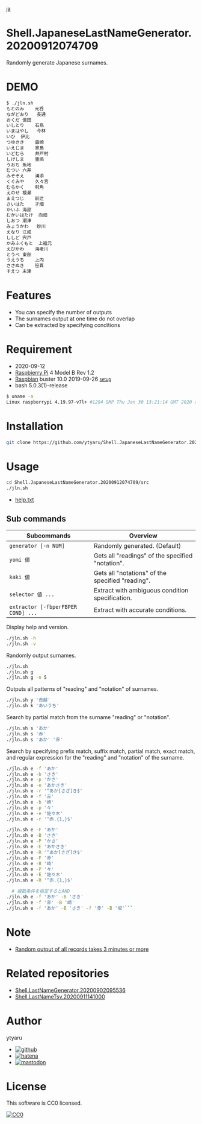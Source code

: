 [ja](./README.ja.md)

# Shell.JapaneseLastNameGenerator.20200912074709

Randomly generate Japanese surnames.

# DEMO

```sh
$ ./jln.sh
もとのみ	元呑
ながどおり	長通
おくだ	億田
いしとり	石鳥
いまはやし	今林
いひ	伊比
つゆさき	露崎
いえじま	家島
いどむら	井戸村
しげしま	重嶋
うおち	魚地
むつい	六井
みぞぞえ	溝添
くぐみや	久々宮
むらかく	村角
えのせ	榎瀬
まえつじ	前辻
さいはた	才畑
かいふ	海部
むかいはたけ	向畑
しおつ	潮津
みょうかわ	妙川
えなり	江成
ししど	宍戸
かみふくもと	上福元
えびかわ	海老川
とうべ	東部
うえうち	上内
ささぬき	笹貫
すえつ	末津
```

# Features

* You can specify the number of outputs
* The surnames output at one time do not overlap
* Can be extracted by specifying conditions

# Requirement

* <time datetime="2020-09-12T07:46:22+0900">2020-09-12</time>
* [Raspbierry Pi](https://ja.wikipedia.org/wiki/Raspberry_Pi) 4 Model B Rev 1.2
* [Raspbian](https://ja.wikipedia.org/wiki/Raspbian) buster 10.0 2019-09-26 <small>[setup](http://ytyaru.hatenablog.com/entry/2019/12/25/222222)</small>
* bash 5.0.3(1)-release

```sh
$ uname -a
Linux raspberrypi 4.19.97-v7l+ #1294 SMP Thu Jan 30 13:21:14 GMT 2020 armv7l GNU/Linux
```

# Installation

```sh
git clone https://github.com/ytyaru/Shell.JapaneseLastNameGenerator.20200912074709
```

# Usage

```sh
cd Shell.JapaneseLastNameGenerator.20200912074709/src
./jln.sh
```

* [help.txt](https://raw.githubusercontent.com/ytyaru/Shell.JapaneseLastNameGenerator.20200912074709/src/doc/help.txt)

## Sub commands

Subcommands|Overview
-----------|--------
`generator [-n NUM]`|Randomly generated. (Default)
`yomi 値`|Gets all "readings" of the specified "notation".
`kaki 値`|Gets all "notations" of the specified "reading".
`selector 値 ...`|Extract with ambiguous condition specification.
`extractor [-fbperFBPER COND] ...`|Extract with accurate conditions.

Display help and version.

```sh
./jln.sh -h
./jln.sh -v
```

Randomly output surnames.

```sh
./jln.sh
./jln.sh g
./jln.sh g -n 5
```

Outputs all patterns of "reading" and "notation" of surnames.

```sh
./jln.sh y '𠮷越'
./jln.sh k 'あいうち'
```

Search by partial match from the surname "reading" or "notation".

```sh
./jln.sh s 'あか'
./jln.sh s '赤'
./jln.sh s 'あか' '赤'
```

Search by specifying prefix match, suffix match, partial match, exact match, and regular expression for the "reading" and "notation" of the surname.

```sh
./jln.sh e -f 'あか'
./jln.sh e -b 'さき'
./jln.sh e -p 'かさ'
./jln.sh e -e 'あかさき'
./jln.sh e -r '^あか[さざ]き$'
./jln.sh e -f '赤'
./jln.sh e -b '崎'
./jln.sh e -p '々'
./jln.sh e -e '佐々木'
./jln.sh e -r '^赤.{1,}$'

./jln.sh e -F 'あか'
./jln.sh e -B 'さき'
./jln.sh e -P 'かさ'
./jln.sh e -E 'あかさき'
./jln.sh e -R '^あか[さざ]き$'
./jln.sh e -F '赤'
./jln.sh e -B '崎'
./jln.sh e -P '々'
./jln.sh e -E '佐々木'
./jln.sh e -R '^赤.{1,}$'

  # 複数条件を指定するとAND
./jln.sh e -f 'あか' -B 'さき'
./jln.sh e -f '赤' -B '崎'
./jln.sh e -f 'あか' -B 'さき' -f '赤' -B '坂'```
```

# Note

* [Random output of all records takes 3 minutes or more](https://github.com/ytyaru/Shell.JapaneseLastNameGenerator.20200912074709/blob/master/note/20200912134934_全件出力が遅い.md)

# Related repositories

* [Shell.LastNameGenerator.20200902095536](https://github.com/ytyaru/Shell.LastNameGenerator.20200902095536)
* [Shell.LastNameTsv.20200911141000](https://github.com/ytyaru/Shell.LastNameTsv.20200911141000)

# Author

ytyaru

* [![github](http://www.google.com/s2/favicons?domain=github.com)](https://github.com/ytyaru "github")
* [![hatena](http://www.google.com/s2/favicons?domain=www.hatena.ne.jp)](http://ytyaru.hatenablog.com/ytyaru "hatena")
* [![mastodon](http://www.google.com/s2/favicons?domain=mstdn.jp)](https://mstdn.jp/web/accounts/233143 "mastdon")

# License

This software is CC0 licensed.

[![CC0](http://i.creativecommons.org/p/zero/1.0/88x31.png "CC0")](http://creativecommons.org/publicdomain/zero/1.0/deed.en)


